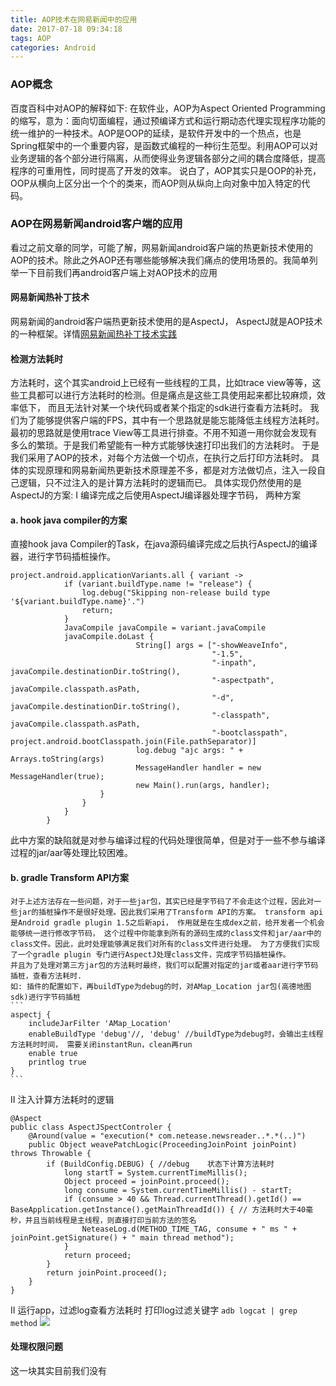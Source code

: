 ```yaml
---
title: AOP技术在网易新闻中的应用
date: 2017-07-18 09:34:18
tags: AOP
categories: Android
---
```

### AOP概念
百度百科中对AOP的解释如下:
在软件业，AOP为Aspect Oriented Programming的缩写，意为：面向切面编程，通过预编译方式和运行期动态代理实现程序功能的统一维护的一种技术。AOP是OOP的延续，是软件开发中的一个热点，也是Spring框架中的一个重要内容，是函数式编程的一种衍生范型。利用AOP可以对业务逻辑的各个部分进行隔离，从而使得业务逻辑各部分之间的耦合度降低，提高程序的可重用性，同时提高了开发的效率。
说白了，AOP其实只是OOP的补充，OOP从横向上区分出一个个的类来，而AOP则从纵向上向对象中加入特定的代码。
### AOP在网易新闻android客户端的应用
看过之前文章的同学，可能了解，网易新闻android客户端的热更新技术使用的AOP的技术。除此之外AOP还有哪些能够解决我们痛点的使用场景的。我简单列举一下目前我们再android客户端上对AOP技术的应用
#### 网易新闻热补丁技术
网易新闻的android客户端热更新技术使用的是AspectJ， AspectJ就是AOP技术的一种框架。详情[网易新闻热补丁技术实践](http://glanwang.com/2017/07/14/Android/%E7%BD%91%E6%98%93%E6%96%B0%E9%97%BB%E7%83%AD%E8%A1%A5%E4%B8%81%E6%8A%80%E6%9C%AF%E5%AE%9E%E8%B7%B5/)
#### 检测方法耗时
方法耗时，这个其实android上已经有一些线程的工具，比如trace view等等，这些工具都可以进行方法耗时的检测。但是痛点是这些工具使用起来都比较麻烦，效率低下， 而且无法针对某一个块代码或者某个指定的sdk进行查看方法耗时。
我们为了能够提供客户端的FPS，其中有一个思路就是能忘能降低主线程方法耗时。 最初的思路就是使用trace View等工具进行排查。不用不知道一用你就会发现有多么的繁琐。于是我们希望能有一种方式能够快速打印出我们的方法耗时。
于是我们采用了AOP的技术，对每个方法做一个切点，在执行之后打印方法耗时。
具体的实现原理和网易新闻热更新技术原理差不多，都是对方法做切点，注入一段自己逻辑，只不过注入的是计算方法耗时的逻辑而已。
具体实现仍然使用的是AspectJ的方案:
I 编译完成之后使用AspectJ编译器处理字节码， 两种方案
#### a. hook java compiler的方案
直接hook java Compiler的Task，在java源码编译完成之后执行AspectJ的编译器，进行字节码插桩操作。
```
project.android.applicationVariants.all { variant ->
            if (variant.buildType.name != "release") {
                log.debug("Skipping non-release build type '${variant.buildType.name}'.")
                return;
            }
            JavaCompile javaCompile = variant.javaCompile
            javaCompile.doLast {
                            String[] args = ["-showWeaveInfo",
                                             "-1.5",
                                             "-inpath", javaCompile.destinationDir.toString(),
                                             "-aspectpath", javaCompile.classpath.asPath,
                                             "-d", javaCompile.destinationDir.toString(),
                                             "-classpath", javaCompile.classpath.asPath,
                                             "-bootclasspath", project.android.bootClasspath.join(File.pathSeparator)]
                            log.debug "ajc args: " + Arrays.toString(args)
                            MessageHandler handler = new MessageHandler(true);
                            new Main().run(args, handler);                    
                    }
                }
            }
        }
```
此中方案的缺陷就是对参与编译过程的代码处理很简单，但是对于一些不参与编译过程的jar/aar等处理比较困难。
#### b. gradle Transform API方案
    对于上述方法存在一些问题，对于一些jar包，其实已经是字节码了不会走这个过程，因此对一些jar的插桩操作不是很好处理。因此我们采用了Transform API的方案。 transform api是Android gradle plugin 1.5之后新api， 作用就是在生成dex之前，给开发者一个机会能够统一进行修改字节码， 这个过程中你能拿到所有的源码生成的class文件和jar/aar中的class文件。因此，此时处理能够满足我们对所有的class文件进行处理。 为了方便我们实现了一个gradle plugin 专门进行AspectJ处理class文件，完成字节码插桩操作。
    并且为了处理对第三方jar包的方法耗时最终，我们可以配置对指定的jar或者aar进行字节码插桩，查看方法耗时.
    如: 插件的配置如下，再buildType为debug的时，对AMap_Location jar包(高德地图sdk)进行字节码插桩
    ```
    aspectj {
        includeJarFilter 'AMap_Location'
        enableBuildType 'debug'//, 'debug' //buildType为debug时，会输出主线程方法耗时时间， 需要关闭instantRun，clean再run
        enable true
        printlog true
    }
    ```

II 注入计算方法耗时的逻辑
```
@Aspect
public class AspectJSpectControler {
    @Around(value = "execution(* com.netease.newsreader..*.*(..)")
    public Object weavePatchLogic(ProceedingJoinPoint joinPoint) throws Throwable {
        if (BuildConfig.DEBUG) { //debug    状态下计算方法耗时
            long startT = System.currentTimeMillis();
            Object proceed = joinPoint.proceed();
            long consume = System.currentTimeMillis() - startT;
            if (consume > 40 && Thread.currentThread().getId() == BaseApplication.getInstance().getMainThreadId()) { // 方法耗时大于40毫秒，并且当前线程是主线程，则直接打印当前方法的签名
                NeteaseLog.d(METHOD_TIME_TAG, consume + " ms " + joinPoint.getSignature() + " main thread method");
            }
            return proceed;
        }
        return joinPoint.proceed();
    }    
}    
```
II 运行app，过滤log查看方法耗时
打印log过滤关键字
`adb logcat | grep method`
![](AOP技术在网易新闻中的应用/methodtime.webp)
#### 处理权限问题
这一块其实目前我们没有